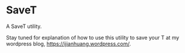 # SaveT
A SaveT utility.

Stay tuned for explanation of how to use this utility to save your T at my wordpress blog, https://ijianhuang.wordpress.com/.
